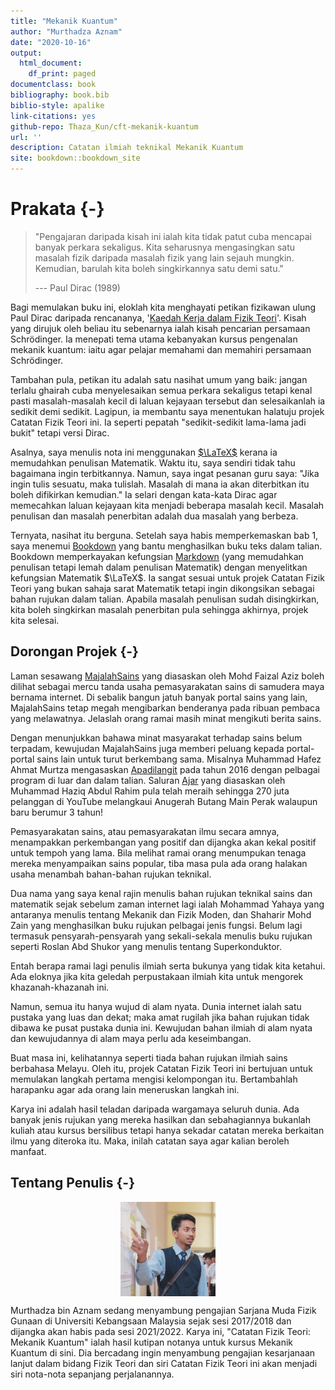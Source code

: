 ```yaml
--- 
title: "Mekanik Kuantum"
author: "Murthadza Aznam"
date: "2020-10-16"
output:
  html_document:
    df_print: paged
documentclass: book
bibliography: book.bib
biblio-style: apalike
link-citations: yes
github-repo: Thaza_Kun/cft-mekanik-kuantum
url: ''
description: Catatan ilmiah teknikal Mekanik Kuantum
site: bookdown::bookdown_site
---
```


# Prakata {-}

> "Pengajaran daripada kisah ini ialah kita tidak patut cuba mencapai banyak perkara sekaligus. Kita seharusnya mengasingkan satu masalah fizik daripada masalah fizik yang lain sejauh mungkin. Kemudian, barulah kita boleh singkirkannya satu demi satu."
>
><footer>--- Paul Dirac (1989)</footer>

Bagi memulakan buku ini, eloklah kita menghayati petikan fizikawan ulung Paul Dirac daripada rencananya, '[Kaedah Kerja dalam Fizik Teori](https://fizikkini.com/kaedah-kerja-dalam-fizik-teori-bahagian-i/)'. Kisah yang dirujuk oleh beliau itu sebenarnya ialah kisah pencarian persamaan Schr&ouml;dinger. Ia menepati tema utama kebanyakan kursus pengenalan mekanik kuantum: iaitu agar pelajar memahami dan memahiri persamaan Schr&ouml;dinger.

Tambahan pula, petikan itu adalah satu nasihat umum yang baik: jangan terlalu ghairah cuba menyelesaikan semua perkara sekaligus tetapi kenal pasti masalah-masalah kecil di laluan kejayaan tersebut dan selesaikanlah ia sedikit demi sedikit. Lagipun, ia membantu saya menentukan halatuju projek Catatan Fizik Teori ini. Ia seperti pepatah "sedikit-sedikit lama-lama jadi bukit" tetapi versi Dirac.

Asalnya, saya menulis nota ini menggunakan [$\LaTeX$](https://en.wikipedia.org/wiki/LaTeX) kerana ia memudahkan penulisan Matematik. Waktu itu, saya sendiri tidak tahu bagaimana ingin terbitkannya. Namun, saya ingat pesanan guru saya: "Jika ingin tulis sesuatu, maka tulislah. Masalah di mana ia akan diterbitkan itu boleh difikirkan kemudian." Ia selari dengan kata-kata Dirac agar memecahkan laluan kejayaan kita menjadi beberapa masalah kecil. Masalah penulisan dan masalah penerbitan adalah dua masalah yang berbeza.

Ternyata, nasihat itu berguna. Setelah saya habis memperkemaskan bab 1, saya menemui [Bookdown](https://bookdown.org/yihui/bookdown/) yang bantu menghasilkan buku teks dalam talian. Bookdown memperkayakan kefungsian [Markdown](https://en.wikipedia.org/wiki/Markdown) (yang memudahkan penulisan tetapi lemah dalam penulisan Matematik) dengan menyelitkan kefungsian Matematik $\LaTeX$. Ia sangat sesuai untuk projek Catatan Fizik Teori yang bukan sahaja sarat Matematik tetapi ingin dikongsikan sebagai bahan rujukan dalam talian. Apabila masalah penulisan sudah disingkirkan, kita boleh singkirkan masalah penerbitan pula sehingga akhirnya, projek kita selesai.


## Dorongan Projek {-}

Laman sesawang [MajalahSains](www.majalahsains.com) yang diasaskan oleh Mohd Faizal Aziz boleh dilihat sebagai mercu tanda usaha pemasyarakatan sains di samudera maya bernama internet. Di sebalik bangun jatuh banyak portal sains yang lain, MajalahSains tetap megah mengibarkan benderanya pada ribuan pembaca yang melawatnya. Jelaslah orang ramai masih minat mengikuti berita sains.

Dengan menunjukkan bahawa minat masyarakat terhadap sains belum terpadam, kewujudan MajalahSains juga memberi peluang kepada portal-portal sains lain untuk turut berkembang sama. Misalnya Muhammad Hafez Ahmat Murtza mengasaskan [Apadilangit](https://apadilangit.com/) pada tahun 2016 dengan pelbagai program di luar dan dalam talian. Saluran [Ajar](https://www.youtube.com/c/AjarMalaysia) yang diasaskan oleh Muhammad Haziq Abdul Rahim pula telah meraih sehingga 270 juta pelanggan di YouTube melangkaui Anugerah Butang Main Perak walaupun baru berumur 3 tahun!

Pemasyarakatan sains, atau pemasyarakatan ilmu secara amnya, menampakkan perkembangan yang positif dan dijangka akan kekal positif untuk tempoh yang lama. Bila melihat ramai orang menumpukan tenaga mereka menyampaikan sains popular, tiba masa pula ada orang halakan usaha menambah bahan-bahan rujukan teknikal.

Dua nama yang saya kenal rajin menulis bahan rujukan teknikal sains dan matematik sejak sebelum zaman internet lagi ialah Mohammad Yahaya yang antaranya menulis tentang Mekanik dan Fizik Moden, dan Shaharir Mohd Zain yang menghasilkan buku rujukan pelbagai jenis fungsi. Belum lagi termasuk pensyarah-pensyarah yang sekali-sekala menulis buku rujukan seperti Roslan Abd Shukor yang menulis tentang Superkonduktor.

Entah berapa ramai lagi penulis ilmiah serta bukunya yang tidak kita ketahui. Ada eloknya jika kita geledah perpustakaan ilmiah kita untuk mengorek khazanah-khazanah ini.

Namun, semua itu hanya wujud di alam nyata. Dunia internet ialah satu pustaka yang luas dan dekat; maka amat rugilah jika bahan rujukan tidak dibawa ke pusat pustaka dunia ini. Kewujudan bahan ilmiah di alam nyata dan kewujudannya di alam maya perlu ada keseimbangan.

Buat masa ini, kelihatannya seperti tiada bahan rujukan ilmiah sains berbahasa Melayu. Oleh itu, projek Catatan Fizik Teori ini bertujuan untuk memulakan langkah pertama mengisi kelompongan itu. Bertambahlah harapanku agar ada orang lain meneruskan langkah ini.

Karya ini adalah hasil teladan daripada wargamaya seluruh dunia. Ada banyak jenis rujukan yang mereka hasilkan dan sebahagiannya bukanlah kuliah atau kursus bersilibus tetapi hanya sekadar catatan mereka berkaitan ilmu yang diteroka itu. Maka, inilah catatan saya agar kalian beroleh manfaat.

## Tentang Penulis {-}

<img src=".\gambar\penulis.jpg" width="30%" style="display: block; margin: auto;" />

Murthadza bin Aznam sedang menyambung pengajian Sarjana Muda Fizik Gunaan di Universiti Kebangsaan Malaysia sejak sesi 2017/2018 dan dijangka akan habis pada sesi 2021/2022. Karya ini, "Catatan Fizik Teori: Mekanik Kuantum" ialah hasil kutipan notanya untuk kursus Mekanik Kuantum di sini. Dia bercadang ingin menyambung pengajian kesarjanaan lanjut dalam bidang Fizik Teori dan siri Catatan Fizik Teori ini akan menjadi siri nota-nota sepanjang perjalanannya.
